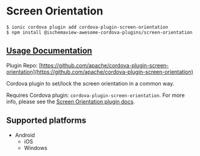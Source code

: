 # Screen Orientation

```
$ ionic cordova plugin add cordova-plugin-screen-orientation
$ npm install @ischemaview-awesome-cordova-plugins/screen-orientation
```

## [Usage Documentation](https://danielsogl.gitbook.io/awesome-cordova-plugins/plugins/screen-orientation/)

Plugin Repo: [https://github.com/apache/cordova-plugin-screen-orientation](https://github.com/apache/cordova-plugin-screen-orientation)

Cordova plugin to set/lock the screen orientation in a common way.

Requires Cordova plugin: `cordova-plugin-screen-orientation`. For more info, please see the [Screen Orientation plugin docs](https://github.com/apache/cordova-plugin-screen-orientation).

## Supported platforms

- Android
  - iOS
  - Windows
  


